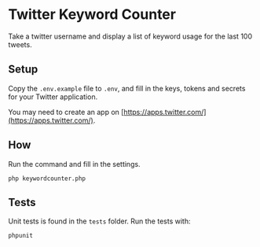 # Twitter Keyword Counter

Take a twitter username and display a list of keyword usage for the last 100 tweets.

## Setup

Copy the `.env.example` file to `.env`, and fill in the keys, tokens and secrets for your Twitter application.

You may need to create an app on [https://apps.twitter.com/](https://apps.twitter.com/).

## How

Run the command and fill in the settings.

````
php keywordcounter.php
````

## Tests

Unit tests is found in the `tests` folder.
Run the tests with:

````
phpunit
````
